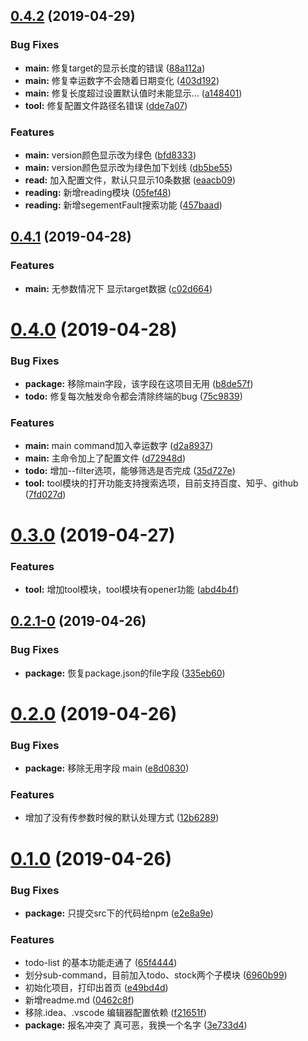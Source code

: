 ## [0.4.2](https://github.com/limengke123/van/compare/v0.4.1...v0.4.2) (2019-04-29)


### Bug Fixes

* **main:** 修复target的显示长度的错误 ([88a112a](https://github.com/limengke123/van/commit/88a112a))
* **main:** 修复幸运数字不会随着日期变化 ([403d192](https://github.com/limengke123/van/commit/403d192))
* **main:** 修复长度超过设置默认值时未能显示... ([a148401](https://github.com/limengke123/van/commit/a148401))
* **tool:** 修复配置文件路径名错误 ([dde7a07](https://github.com/limengke123/van/commit/dde7a07))


### Features

* **main:** version颜色显示改为绿色 ([bfd8333](https://github.com/limengke123/van/commit/bfd8333))
* **main:** version颜色显示改为绿色加下划线 ([db5be55](https://github.com/limengke123/van/commit/db5be55))
* **read:** 加入配置文件，默认只显示10条数据 ([eaacb09](https://github.com/limengke123/van/commit/eaacb09))
* **reading:** 新增reading模块 ([05fef48](https://github.com/limengke123/van/commit/05fef48))
* **reading:** 新增segementFault搜索功能 ([457baad](https://github.com/limengke123/van/commit/457baad))



## [0.4.1](https://github.com/limengke123/van/compare/v0.4.0...v0.4.1) (2019-04-28)


### Features

* **main:** 无参数情况下 显示target数据 ([c02d664](https://github.com/limengke123/van/commit/c02d664))



# [0.4.0](https://github.com/limengke123/van/compare/v0.3.0...v0.4.0) (2019-04-28)


### Bug Fixes

* **package:** 移除main字段，该字段在这项目无用 ([b8de57f](https://github.com/limengke123/van/commit/b8de57f))
* **todo:** 修复每次触发命令都会清除终端的bug ([75c9839](https://github.com/limengke123/van/commit/75c9839))


### Features

* **main:** main command加入幸运数字 ([d2a8937](https://github.com/limengke123/van/commit/d2a8937))
* **main:** 主命令加上了配置文件 ([d72948d](https://github.com/limengke123/van/commit/d72948d))
* **todo:** 增加--filter选项，能够筛选是否完成 ([35d727e](https://github.com/limengke123/van/commit/35d727e))
* **tool:** tool模块的打开功能支持搜索选项，目前支持百度、知乎、github ([7fd027d](https://github.com/limengke123/van/commit/7fd027d))



# [0.3.0](https://github.com/limengke123/van/compare/v0.2.1-0...v0.3.0) (2019-04-27)


### Features

* **tool:** 增加tool模块，tool模块有opener功能 ([abd4b4f](https://github.com/limengke123/van/commit/abd4b4f))



## [0.2.1-0](https://github.com/limengke123/van/compare/v0.2.0...v0.2.1-0) (2019-04-26)


### Bug Fixes

* **package:** 恢复package.json的file字段 ([335eb60](https://github.com/limengke123/van/commit/335eb60))



# [0.2.0](https://github.com/limengke123/van/compare/v0.1.0...v0.2.0) (2019-04-26)


### Bug Fixes

* **package:** 移除无用字段 main ([e8d0830](https://github.com/limengke123/van/commit/e8d0830))


### Features

* 增加了没有传参数时候的默认处理方式 ([12b6289](https://github.com/limengke123/van/commit/12b6289))



# [0.1.0](https://github.com/limengke123/van/compare/f21651f...v0.1.0) (2019-04-26)


### Bug Fixes

* **package:** 只提交src下的代码给npm ([e2e8a9e](https://github.com/limengke123/van/commit/e2e8a9e))


### Features

* todo-list 的基本功能走通了 ([65f4444](https://github.com/limengke123/van/commit/65f4444))
* 划分sub-command，目前加入todo、stock两个子模块 ([6960b99](https://github.com/limengke123/van/commit/6960b99))
* 初始化项目，打印出首页 ([e49bd4d](https://github.com/limengke123/van/commit/e49bd4d))
* 新增readme.md ([0462c8f](https://github.com/limengke123/van/commit/0462c8f))
* 移除.idea、.vscode 编辑器配置依赖 ([f21651f](https://github.com/limengke123/van/commit/f21651f))
* **package:** 报名冲突了 真可恶，我换一个名字 ([3e733d4](https://github.com/limengke123/van/commit/3e733d4))




